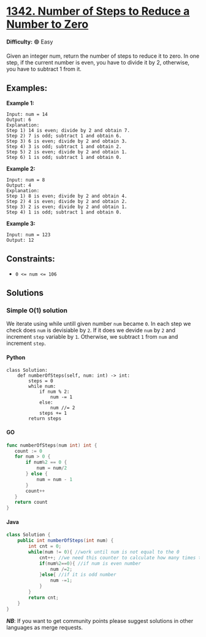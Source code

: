 # [1342. Number of Steps to Reduce a Number to Zero](https://leetcode.com/problems/number-of-steps-to-reduce-a-number-to-zero/)

**Difficulty:** :green_circle: Easy

Given an integer num, return the number of steps to reduce it to zero.
In one step, if the current number is even, you have to divide it by 2, otherwise, you have to subtract 1 from it.

## Examples:

**Example 1:**
```text
Input: num = 14
Output: 6
Explanation: 
Step 1) 14 is even; divide by 2 and obtain 7. 
Step 2) 7 is odd; subtract 1 and obtain 6.
Step 3) 6 is even; divide by 2 and obtain 3. 
Step 4) 3 is odd; subtract 1 and obtain 2. 
Step 5) 2 is even; divide by 2 and obtain 1. 
Step 6) 1 is odd; subtract 1 and obtain 0.

```

**Example 2:**

```text
Input: num = 8
Output: 4
Explanation: 
Step 1) 8 is even; divide by 2 and obtain 4. 
Step 2) 4 is even; divide by 2 and obtain 2. 
Step 3) 2 is even; divide by 2 and obtain 1. 
Step 4) 1 is odd; subtract 1 and obtain 0.
```

**Example 3:**

```text
Input: num = 123
Output: 12
```

## Constraints:

- `0 <= num <= 106`


## Solutions

### Simple O(1) solution
We iterate using while untill given number `num` became `0`. In each step 
we check does `num` is devisiable by `2`. If it does we devide `num` by `2` and
increment `step` variable by `1`. Otherwise, we subtract `1` from `num` and 
increment `step`.

#### Python
```python3
class Solution:
    def numberOfSteps(self, num: int) -> int:
        steps = 0
        while num:
            if num % 2:
                num -= 1
            else:
                num //= 2
            steps += 1
        return steps
```

#### GO
```go
func numberOfSteps(num int) int {
   count := 0
   for num > 0 {
       if num%2 == 0 {
           num = num/2
       } else {
           num = num - 1
       }
       count++
   } 
   return count
}
```

#### Java
```java
class Solution {
    public int numberOfSteps(int num) {
        int cnt = 0;
        while(num != 0){ //work until num is not equal to the 0
            cnt++; //we need this counter to calculate how many times the while loop worked
            if(num%2==0){ //if num is even number
                num /=2;
            }else{ //if it is odd number
                num -=1;
            }
        }
        return cnt;
    }
}
```

***NB***: If you want to get community points please suggest solutions in other languages as merge requests.

